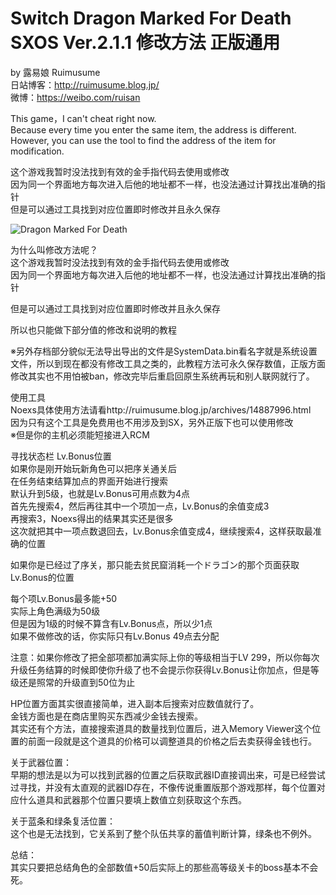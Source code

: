# Switch Dragon Marked For Death SXOS Ver.2.1.1 修改方法 正版通用
by 露易娘 Ruimusume</br>
日站博客：http://ruimusume.blog.jp/</br>
微博：https://weibo.com/ruisan</br>

This game，I can't cheat right now.</br>
Because every time you enter the same item, the address is different.</br>
However, you can use the tool to find the address of the item for modification.</br>

这个游戏我暂时没法找到有效的金手指代码去使用或修改</br>
因为同一个界面地方每次进入后他的地址都不一样，也没法通过计算找出准确的指针</br>
但是可以通过工具找到对应位置即时修改并且永久保存</br>

<img src="https://i.imgur.com/dyaqIab.jpg" alt="Dragon Marked For Death"/>

为什么叫修改方法呢？</br>
这个游戏我暂时没法找到有效的金手指代码去使用或修改</br>
因为同一个界面地方每次进入后他的地址都不一样，也没法通过计算找出准确的指针</br>

但是可以通过工具找到对应位置即时修改并且永久保存</br>

所以也只能做下部分值的修改和说明的教程</br>

※另外存档部分貌似无法导出导出的文件是SystemData.bin看名字就是系统设置文件，所以到现在都没有修改工具之类的，此教程方法可永久保存数值，正版方面修改其实也不用怕被ban，修改完毕后重启回原生系统再玩和别人联网就行了。</br>

使用工具</br>
Noexs具体使用方法请看http://ruimusume.blog.jp/archives/14887996.html</br>
因为只有这个工具是免费用也不用涉及到SX，另外正版下也可以使用修改</br>
※但是你的主机必须能短接进入RCM</br>

寻找状态栏 Lv.Bonus位置</br>
如果你是刚开始玩新角色可以把序关通关后</br>
在任务结束结算加点的界面开始进行搜索</br>
默认升到5级，也就是Lv.Bonus可用点数为4点</br>
首先先搜索4，然后再往其中一个项加一点，Lv.Bonus的余值变成3</br>
再搜索3，Noexs得出的结果其实还是很多</br>
这次就把其中一项点数退回去，Lv.Bonus余值变成4，继续搜索4，这样获取最准确的位置</br>

如果你是已经过了序关，那只能去贫民窟消耗一个ドラゴン的那个页面获取Lv.Bonus的位置</br>

每个项Lv.Bonus最多能+50</br>
实际上角色满级为50级</br>
但是因为1级的时候不算含有Lv.Bonus点，所以少1点</br>
如果不做修改的话，你实际只有Lv.Bonus 49点去分配</br>

注意：如果你修改了把全部项都加满实际上你的等级相当于LV 299，所以你每次升级任务结算的时候即使你升级了也不会提示你获得Lv.Bonus让你加点，但是等级还是照常的升级直到50位为止</br>

HP位置方面其实很直接简单，进入副本后搜索对应数值就行了。</br>
金钱方面也是在商店里购买东西减少金钱去搜索。</br>
其实还有个方法，直接搜索道具的数量找到位置后，进入Memory Viewer这个位置的前面一段就是这个道具的价格可以调整道具的价格之后去卖获得金钱也行。</br>

关于武器位置：</br>
早期的想法是以为可以找到武器的位置之后获取武器ID直接调出来，可是已经尝试过寻找，并没有太直观的武器ID存在，不像传说重置版那个游戏那样，每个位置对应什么道具和武器那个位置只要填上数值立刻获取这个东西。</br>

关于蓝条和绿条复活位置：</br>
这个也是无法找到，它关系到了整个队伍共享的蓄值判断计算，绿条也不例外。</br>

总结：</br>
其实只要把总结角色的全部数值+50后实际上的那些高等级关卡的boss基本不会死。</br>
